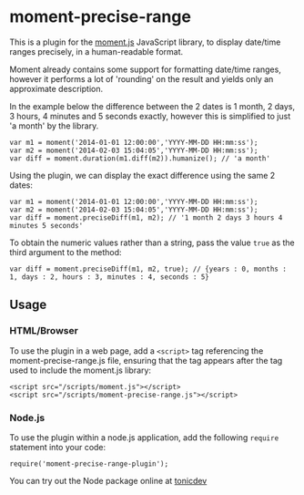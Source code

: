 # moment-precise-range

This is a plugin for the <a href="http://momentjs.com/">moment.js</a> JavaScript library, to display date/time ranges precisely, in a human-readable format.

Moment already contains some support for formatting date/time ranges, however it performs a lot of 'rounding' on the result and yields only an approximate description.
 
In the example below the difference between the 2 dates is 1 month, 2 days, 3 hours, 4 minutes and 5 seconds exactly, however this is simplified to just 'a month' by the library. 

    var m1 = moment('2014-01-01 12:00:00','YYYY-MM-DD HH:mm:ss');
    var m2 = moment('2014-02-03 15:04:05','YYYY-MM-DD HH:mm:ss');
    var diff = moment.duration(m1.diff(m2)).humanize(); // 'a month'

Using the plugin, we can display the exact difference using the same 2 dates:

    var m1 = moment('2014-01-01 12:00:00','YYYY-MM-DD HH:mm:ss');
    var m2 = moment('2014-02-03 15:04:05','YYYY-MM-DD HH:mm:ss');
    var diff = moment.preciseDiff(m1, m2); // '1 month 2 days 3 hours 4 minutes 5 seconds'

To obtain the numeric values rather than a string, pass the value `true` as the third argument to the method:

    var diff = moment.preciseDiff(m1, m2, true); // {years : 0, months : 1, days : 2, hours : 3, minutes : 4, seconds : 5}

## Usage

### HTML/Browser

To use the plugin in a web page, add a `<script>` tag referencing the moment-precise-range.js file, ensuring that the tag appears 
after the tag used to include the moment.js library:

    <script src="/scripts/moment.js"></script>
    <script src="/scripts/moment-precise-range.js"></script>

### Node.js

To use the plugin within a node.js application, add the following `require` statement into your code:

    require('moment-precise-range-plugin');

You can try out the Node package online at <a href="https://tonicdev.com/npm/moment-precise-range-plugin">tonicdev</a>